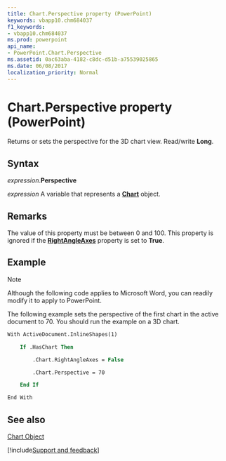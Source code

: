 ```yaml
---
title: Chart.Perspective property (PowerPoint)
keywords: vbapp10.chm684037
f1_keywords:
- vbapp10.chm684037
ms.prod: powerpoint
api_name:
- PowerPoint.Chart.Perspective
ms.assetid: 0ac63aba-4182-c8dc-d51b-a75539025865
ms.date: 06/08/2017
localization_priority: Normal
---
```



# Chart.Perspective property (PowerPoint)

Returns or sets the perspective for the 3D chart view. Read/write  **Long**.


## Syntax

_expression_.**Perspective**

_expression_ A variable that represents a **[Chart](PowerPoint.Chart.md)** object.


## Remarks

The value of this property must be between 0 and 100. This property is ignored if the  **[RightAngleAxes](PowerPoint.Chart.RightAngleAxes.md)** property is set to **True**.


## Example




> [!NOTE] 
> Although the following code applies to Microsoft Word, you can readily modify it to apply to PowerPoint.

The following example sets the perspective of the first chart in the active document to 70. You should run the example on a 3D chart.




```vb
With ActiveDocument.InlineShapes(1)

    If .HasChart Then

        .Chart.RightAngleAxes = False

        .Chart.Perspective = 70

    End If

End With
```


## See also


[Chart Object](PowerPoint.Chart.md)

[!include[Support and feedback](~/includes/feedback-boilerplate.md)]